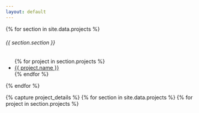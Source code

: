 ```yaml
---
layout: default
---
```


{% for section in site.data.projects %}
  <h6 class="sidebar-heading d-flex justify-content-between align-items-center px-3 mt-4 mb-1 text-muted">
    <span>{{ section.section }}</span>
  </h6>
  <ul class="nav flex-column">
    {% for project in section.projects %}
      <li class="nav-item">
        <a class="nav-link project-link" href="#" data-target="{{ project.id }}">
          <ion-icon name="{{ project.icon }}"></ion-icon>
          {{ project.name }}
        </a>
      </li>
    {% endfor %}
  </ul>
{% endfor %}

{% capture project_details %}
  {% for section in site.data.projects %}
    {% for project in section.projects %}
      <div id="{{ project.id }}" class="project-detail" style="display: none;">
        <h2>
          {{ project.name }}
          {% for link in project.links %}
            <a href="{{ link.url }}" target="_blank" class="btn btn-outline-secondary btn-sm">
              {% if link.name == "Source" %}
                <ion-icon name="logo-github" class="me-1"></ion-icon>
              {% endif %}
              {{ link.name }}
            </a>
          {% endfor %}
        </h2>
        <p class="lead">{{ project.short_description }}</p>
        <hr>

        {% if project.demo.size > 0 %}
          <div class="demo-media">
            {% for item in project.demo %}
              <img src="{{ item }}" class="img-fluid rounded border mb-3" alt="{{ project.name }} screenshot">
            {% endfor %}
          </div>
        {% endif %}

        {{ project.long_description | markdownify }}
      </div>
    {% endfor %}
  {% endfor %}
{% endcapture %}

<script>
  const projectDetailsHTML = {{ project_details | jsonify }};
</script>